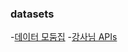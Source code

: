 ### datasets
-[데이터 모둠집](https://support.heartcount.io/community/learning/sample-dataset-sites)
-[강사님 APIs](https://github.com/yojulab/learn_gatheringdatas/wiki/20.APIs)